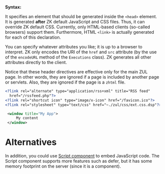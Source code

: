 **Syntax:**

<?link [href="''uri''"] [''name0''="''value0''"] [''name1''="''value1''"] [''name2''="''value2''"]
    [if="..."] [unless="..."]?>
It specifies an element that should be generated inside the `<head>`
element. It is generated **after** ZK default JavaScript and CSS files.
Thus, it can override ZK default CSS. Currently, only HTML-based clients
(so-called browsers) support them. Furthermore, HTML `<link>` is
actually generated for each of this declaration.

You can specify whatever attributes you like; it is up to a browser to
interpret. ZK only encodes the URI of the `href` and `src` attribute (by
the use of the `encodeURL` method of the `Executions` class). ZK
generates all other attributes directly to the client.

Notice that these header directives are effective only for the main ZUL
page. In other words, they are ignored if a page is included by another
page or servlets. Also, they are ignored if the page is a `zhtml` file.

```xml
<?link rel="alternate" type="application/rss+xml" title="RSS feed"
  href="/rssfeed.php"?>
<?link rel="shortcut icon" type="image/x-icon" href="/favicon.ico"?>
<?link rel="stylesheet" type="text/css" href="~./zul/css/ext.css.dsp"?>

 <window title="My App">
     My content
 </window>
```

# Alternatives

In addition, you could use [ Script component]({{site.baseurl}}/zk_component_ref/script)
to embed JavaScript code. The Script component supports more features
such as defer, but it has some memory footprint on the server (since it
is a component).
